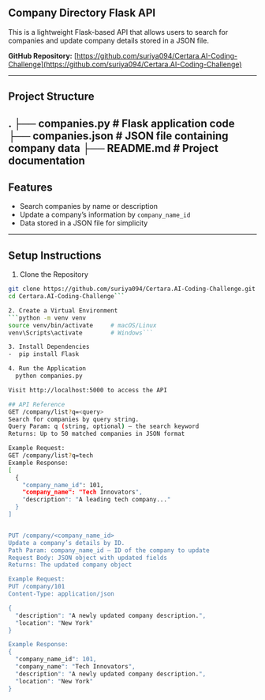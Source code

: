 ## Company Directory Flask API

This is a lightweight Flask-based API that allows users to search for companies and update company details stored in a JSON file.

**GitHub Repository:** [https://github.com/suriya094/Certara.AI-Coding-Challenge](https://github.com/suriya094/Certara.AI-Coding-Challenge)

---

## Project Structure

. ├── companies.py # Flask application code ├── companies.json # JSON file containing company data ├── README.md # Project documentation
---

## Features
- Search companies by name or description
- Update a company’s information by `company_name_id`
- Data stored in a JSON file for simplicity
---

## Setup Instructions
1. Clone the Repository

```bash
git clone https://github.com/suriya094/Certara.AI-Coding-Challenge.git
cd Certara.AI-Coding-Challenge```

2. Create a Virtual Environment
```python -m venv venv
source venv/bin/activate     # macOS/Linux
venv\Scripts\activate        # Windows```

3. Install Dependencies
-  pip install Flask

4. Run the Application
  python companies.py

Visit http://localhost:5000 to access the API

## API Reference
GET /company/list?q=<query>
Search for companies by query string.
Query Param: q (string, optional) — the search keyword
Returns: Up to 50 matched companies in JSON format

Example Request:
GET /company/list?q=tech
Example Response:
[
  {
    "company_name_id": 101,
    "company_name": "Tech Innovators",
    "description": "A leading tech company..."
  }
]


PUT /company/<company_name_id>
Update a company’s details by ID.
Path Param: company_name_id — ID of the company to update
Request Body: JSON object with updated fields
Returns: The updated company object

Example Request:
PUT /company/101
Content-Type: application/json

{
  "description": "A newly updated company description.",
  "location": "New York"
}

Example Response:
{
  "company_name_id": 101,
  "company_name": "Tech Innovators",
  "description": "A newly updated company description.",
  "location": "New York"
}
